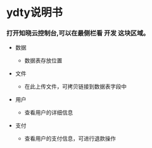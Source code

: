 # ydty说明书    
### 打开知晓云控制台,可以在最侧栏看 开发 这块区域。   
* 数据
    - 数据表存放位置
* 文件
    - 在此上传文件，可拷贝链接到数据表字段中    
    
* 用户
    - 查看用户的详细信息
* 支付
    - 查看用户的支付信息，可进行退款操作


